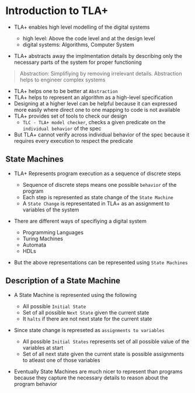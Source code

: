 # Introduction to TLA+
- TLA+ enables high level modelling of the digital systems
    - high level: Above the code level and at the design level
    - digital systems: Algorithms, Computer System

- TLA+ abstracts away the implmentation details by describing only the necessary parts of the system for proper functioning

> Abstraction: Simplifiying by removing irrelevant details. Abstraction helps to engineer complex systems

- TLA+ helps one to be better at `Abstraction`
- TLA+ helps to represent an algorithm as a high-level specification
- Designing at a higher level can be helpful because it can expressed more easily where direct one to one mapping to code is not available
- TLA+ provides set of tools to check our design
    - `TLC - TLA+ model checker`, checks a given predicate on the `individual behavior` of the spec
-  But TLA+ cannot verify across individual behavior of the spec because it requires every execution to respect the predicate

## State Machines
- TLA+ Represents program execution as a sequence of discrete steps
    - Sequence of discrete steps means one possible `behavior` of the program
    - Each step is represented as state change of the `State Machine`
    - A `State Change` is representated in TLA+ as an assignment to variables of the system

- There are different ways of specifiying a digital system
    - Programming Languages
    - Turing Machines
    - Automata
    - HDLs
- But the above representations can be represented using `State Machines`

## Description of a State Machine
- A State Machine is represented using the following
    - All possible `Initial State`
    - Set of all possible `Next State` given the current state
    - It `halts` if there are not next state for the current state

- Since state change is represeted as  `assignments to variables`
    - All possible `Initial States` represents set of all possible value of the variables at start
    - Set of all next state given the current state is possible assignments to atleast one of those variables

- Eventually State Machines are much nicer to represent than programs because they capture the necessary details to reason about the program behavior
